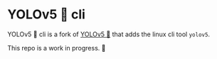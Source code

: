 # YOLOv5 🚀 cli

YOLOv5 🚀 cli is a fork of [YOLOv5 🚀](https://github.com/ultralytics/yolov5) that adds the linux cli tool `yolov5`. 

This repo is a work in progress. 🚧